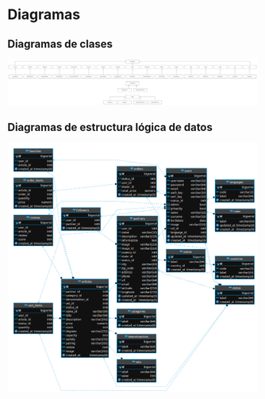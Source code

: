 # Diagramas

## Diagramas de clases

![Diagrama Clases](images/diagrama-clases.jpg)

## Diagramas de estructura lógica de datos

![Diagrama2](images/diagrama-er.png)
